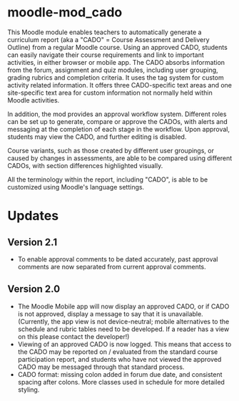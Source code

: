 # moodle-mod_cado
This Moodle module enables teachers to automatically generate a curriculum report (aka a "CADO" = Course Assessment and Delivery Outline) from a regular Moodle course.  Using an approved CADO, students can easily navigate their course requirements and link to important activities, in either browser or mobile app.  The CADO absorbs information from the forum, assignment and quiz modules, including user grouping, grading rubrics and completion criteria. It uses the tag system for custom activity related information.  It offers three CADO-specific text areas and one site-specific text area for custom information not normally held within Moodle activities.  

In addition, the mod provides an approval workflow system.  Different roles can be set up to generate, compare or approve the CADOs, with alerts and messaging at the completion of each stage in the workflow. Upon approval, students may view the CADO, and further editing is disabled.

Course variants, such as those created by different user groupings, or caused by changes in assessments, are able to be compared using different CADOs, with section differences highlighted visually.

All the terminology within the report, including "CADO", is able to be customized using Moodle's language settings.

Updates
=======

Version 2.1
-----------
* To enable approval comments to be dated accurately, past approval comments are now separated from current approval comments.

Version 2.0
-----------
* The Moodle Mobile app will now display an approved CADO, or if CADO is not approved, display a message to say that it is unavailable. (Currently, the app view is not device-neutral; mobile alternatives to the schedule and rubric tables need to be developed. If a reader has a view on this please contact the developer!)
* Viewing of an approved CADO is now logged. This means that access to the CADO may be reported on / evaluated from the standard course participation report, and students who have not viewed the approved CADO may be messaged through that standard process.
* CADO format: missing colon added in forum due date, and consistent spacing after colons. More classes used in schedule for more detailed styling.